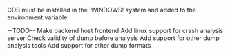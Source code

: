 CDB must be installed in the !WINDOWS! system and added to the environment variable

--TODO--
Make backend host frontend
Add linux support for crash analysis server
Check validity of dump before analysis
Add support for other dump analysis tools
Add support for other dump formats
